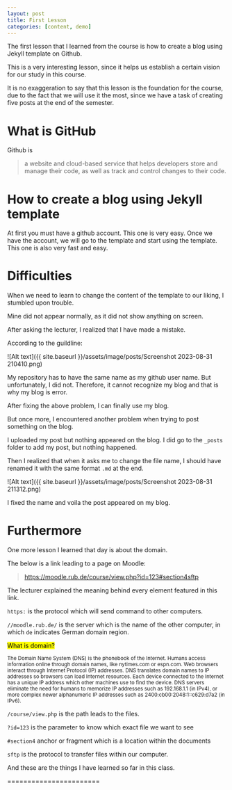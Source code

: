 ```yaml
---
layout: post
title: First Lesson
categories: [content, demo]
---
```

The first lesson that I learned from the course is how to create a blog using Jekyll template on Github.

This is a very interesting lesson, since it helps us establish a certain vision for our study in this course.

It is no exaggeration to say that this lesson is the foundation for the course, due to the fact that we will use it the most, since we have a task of creating five posts at the end of the semester.

# What is GitHub

Github is 

> a website and cloud-based service that helps developers store and manage their code, as well as track and control changes to their code.

# How to create a blog using Jekyll template

At first you must have a github account. This one is very easy. Once we have the account, we will go to the template and start using the template. This one is also very fast and easy.

# Difficulties

When we need to learn to change the content of the template to our liking, I stumbled upon trouble. 

Mine did not appear normally, as it did not show anything on screen.

After asking the lecturer, I realized that I have made a mistake. 

According to the guildline:

![Alt text]({{ site.baseurl }}/assets/image/posts/Screenshot 2023-08-31 210410.png)

My repository has to have the same name as my github user name. But unfortunately, I did not. Therefore, it cannot recognize my blog and that is why my blog is error. 

After fixing the above problem, I can finally use my blog. 

But once more, I encountered another problem when trying to post something on the blog.

I uploaded my post but nothing appeared on the blog. I did go to the `_posts` folder to add my post, but nothing happened. 

Then I realized that when it asks me to change the file name, I should have renamed it with the same format `.md` at the end. 

![Alt text]({{ site.baseurl }}/assets/image/posts/Screenshot 2023-08-31 211312.png)

I fixed the name and voila the post appeared on my blog.


# Furthermore

One more lesson I learned that day is about the domain.

The below is a link leading to a page on Moodle:

> https://moodle.rub.de/course/view.php?id=123#section4sftp

The lecturer explained the meaning behind every element featured in this link.

`https:` is the protocol which will send command to other computers.

`//moodle.rub.de/` is the server which is the name of the other computer, in which `de` indicates German domain region.

<mark >What is domain?</mark> 

<small>The Domain Name System (DNS) is the phonebook of the Internet. Humans access information online through domain names, like nytimes.com or espn.com. Web browsers interact through Internet Protocol (IP) addresses. DNS translates domain names to IP addresses so browsers can load Internet resources. Each device connected to the Internet has a unique IP address which other machines use to find the device. DNS servers eliminate the need for humans to memorize IP addresses such as 192.168.1.1 (in IPv4), or more complex newer alphanumeric IP addresses such as 2400:cb00:2048:1::c629:d7a2 (in IPv6).
</small>

`/course/view.php` is the path leads to the files.

`?id=123` is the parameter to know which exact file we want to see

`#section4` anchor or fragment which is a location within the documents	

`sftp` is the protocol to transfer files within our computer.

And these are the things I have learned so far in this class.

=======================